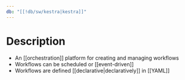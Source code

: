 ```yaml
---
db: "[[!db/sw/kestra|kestra]]"
---
```

# Description
- An [[orchestration]] platform for creating and managing workflows
- Workflows can be scheduled or [[event-driven]]
- Workflows are defined [[declarative|declaratively]] in [[YAML]]